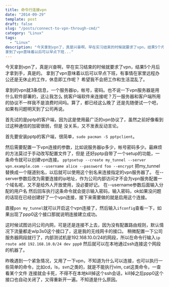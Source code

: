 ```yaml
---
title: 命令行连接vpn
date: "2014-09-29"
template: post
draft: false
slug: "/posts/connect-to-vpn-through-cmd/"
category: "Linux"
tags:
  - "Linux"
description: "今天拿到vpn了，真是兴奋啊，早在实习结束的时候就要求了vpn，结果5个月后才拿到手，真是的。
拿到了vpn意味着以后可以早点下班..."
---
```


今天拿到vpn了，真是兴奋啊，早在实习结束的时候就要求了vpn，结果5个月后才拿到手，真是的。
拿到了vpn意味着以后可以早点下班，有事情在家里远程办公还是无休止的工作，休息即工作呢？
希望我不会把工作和生活混乱了。

拿到的vpn就3条信息，一个服务器ip，帐号，密码。也不说一下vpn服务器是用什么软件部署的，这让我怎么
挑客户端软件来连接呢？万一服务器和客户端所用的协议不一样我不是浪费时间吗。算了，都已经这么晚了
还是先随便试一个吧，如果有问题明天到了公司再说。

首先试的是pptp的客户端，因为这是使用最广泛的vpn协议了，虽然之前好像看到过这种通信的加密很弱，但是
没关系，又不发表反动言论。

首先要安装pptp的客户端，很简单，`sudo pacman -S pptpclient`。

然后需要配置一下vpn连接的参数，比如说服务器ip多少，帐号密码多少。最麻烦的方法莫过于手动改写配置文件了，但是
还好pptp自带了一个setup的功能，一条命令就可以创建vpn连接。
`pptpsetup --create my_tunnel --server vpn.example.com --username alice --password foo --encrypt`
把my_tunnel替换成一个隧道别名，以后就可以使用这个别名来连接指定的vpn服务器了。
在--server参数后改为需要连接的ip地址，作为公司内部访问才不会为vpn服务配置一个域名呢，又不是给外人开放使用，没必要好记。
在--username参数后面输入分配的用户名
然后回车执行这条命令就会提示输入密码，输入密码，ok如果没问题的话现在已经创建好了一个vpn连接，接下来需要做的就是启用这个连接。

直接`pon my_tunnel`就可以开启这个vpn连接了，然后输入`ifconfig`查看一下，如果出现了ppp0这个接口那就说明连接建立成功。

这时候试图访问公司内网，可是还是连接不上去，因为没有配置路由规则，默认情况下流量都走wlp3s0这个接口了，这是我的无线网卡的接口。
稍微配置一下公司服务器网段就行了，内部测试机是192.168.10.0/24的网段，所以在命令行输入`ip route add 192.168.10.0/24 dev ppp0`
然后就可以在本地通过ssh连接这个网段的机器了。

昨晚遇到一个紧急情况，又用了一下vpn，不知道为什么可以连接，也可以执行一些简单的命令，比如cd，ls，svn之类的，就是不能执行vim, cat这类命令，一查看某个文件
连接就会卡死，不得不在本地kill掉这个ssh会话，kill掉之后ppp0这个接口也自动关闭了，又得重新开一遍。不知道是什么原因。
